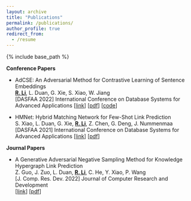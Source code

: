 ```yaml
---
layout: archive
title: "Publications"
permalink: /publications/
author_profile: true
redirect_from:
  - /resume
---
```

{% include base_path %}
  
**Conference Papers**

* AdCSE: An Adversarial Method for Contrastive Learning of Sentence Embeddings <br>
  **<u>R. Li</u>**, L. Duan, G. Xie, S. Xiao, W. Jiang <br>
  [DASFAA 2022] International Conference on Database Systems for Advanced Applications \[[link](https://link.springer.com/chapter/10.1007/978-3-031-00129-1_11)\] \[[pdf](/papers/2022_AdCSE)\] \[[code](https://github.com/lirenhao1997/AdCSE)\]

* HMNet: Hybrid Matching Network for Few-Shot Link Prediction <br>
  S. Xiao, L. Duan, G. Xie, **<u>R. Li</u>**, Z. Chen, G. Deng, J. Nummenmaa <br>
  [DASFAA 2021] International Conference on Database Systems for Advanced Applications \[[link](https://link.springer.com/chapter/10.1007/978-3-030-73194-6_21)\] \[[pdf](/papers/2021_HMNet)\]

  
**Journal Papers**

* A Generative Adversarial Negative Sampling Method for Knowledge Hypergraph Link Prediction <br>
  Z. Guo, J. Zuo, L. Duan, **<u>R. Li</u>**, C. He, Y. Xiao, P. Wang <br>
  [J. Comp. Res. Dev. 2022] Journal of Computer Research and Development <br>
  \[[link](https://crad.ict.ac.cn/CN/10.7544/issn1000-1239.20220074)\] \[[pdf](/papers/2022_HyperGAN.pdf)\]
